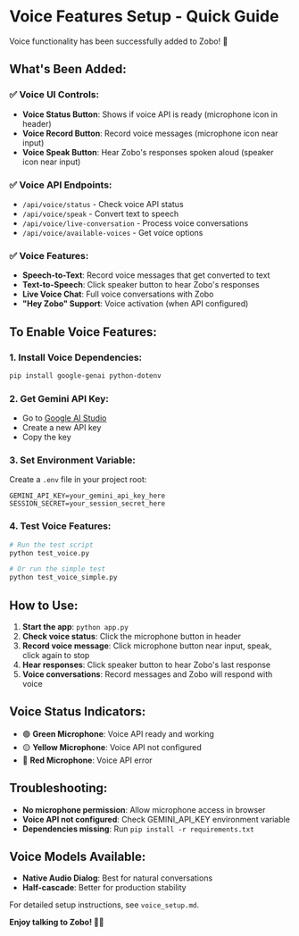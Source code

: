 # Voice Features Setup - Quick Guide

Voice functionality has been successfully added to Zobo! 🎤

## What's Been Added:

### ✅ **Voice UI Controls:**
- **Voice Status Button**: Shows if voice API is ready (microphone icon in header)
- **Voice Record Button**: Record voice messages (microphone icon near input)
- **Voice Speak Button**: Hear Zobo's responses spoken aloud (speaker icon near input)

### ✅ **Voice API Endpoints:**
- `/api/voice/status` - Check voice API status
- `/api/voice/speak` - Convert text to speech
- `/api/voice/live-conversation` - Process voice conversations
- `/api/voice/available-voices` - Get voice options

### ✅ **Voice Features:**
- **Speech-to-Text**: Record voice messages that get converted to text
- **Text-to-Speech**: Click speaker button to hear Zobo's responses
- **Live Voice Chat**: Full voice conversations with Zobo
- **"Hey Zobo" Support**: Voice activation (when API configured)

## To Enable Voice Features:

### 1. **Install Voice Dependencies:**
```bash
pip install google-genai python-dotenv
```

### 2. **Get Gemini API Key:**
- Go to [Google AI Studio](https://makersuite.google.com/app/apikey)
- Create a new API key
- Copy the key

### 3. **Set Environment Variable:**
Create a `.env` file in your project root:
```env
GEMINI_API_KEY=your_gemini_api_key_here
SESSION_SECRET=your_session_secret_here
```

### 4. **Test Voice Features:**
```bash
# Run the test script
python test_voice.py

# Or run the simple test
python test_voice_simple.py
```

## How to Use:

1. **Start the app**: `python app.py`
2. **Check voice status**: Click the microphone button in header
3. **Record voice message**: Click microphone button near input, speak, click again to stop
4. **Hear responses**: Click speaker button to hear Zobo's last response
5. **Voice conversations**: Record messages and Zobo will respond with voice

## Voice Status Indicators:

- 🟢 **Green Microphone**: Voice API ready and working
- 🟡 **Yellow Microphone**: Voice API not configured
- 🔴 **Red Microphone**: Voice API error

## Troubleshooting:

- **No microphone permission**: Allow microphone access in browser
- **Voice API not configured**: Check GEMINI_API_KEY environment variable  
- **Dependencies missing**: Run `pip install -r requirements.txt`

## Voice Models Available:

- **Native Audio Dialog**: Best for natural conversations
- **Half-cascade**: Better for production stability

For detailed setup instructions, see `voice_setup.md`.

**Enjoy talking to Zobo! 🤖🎤**